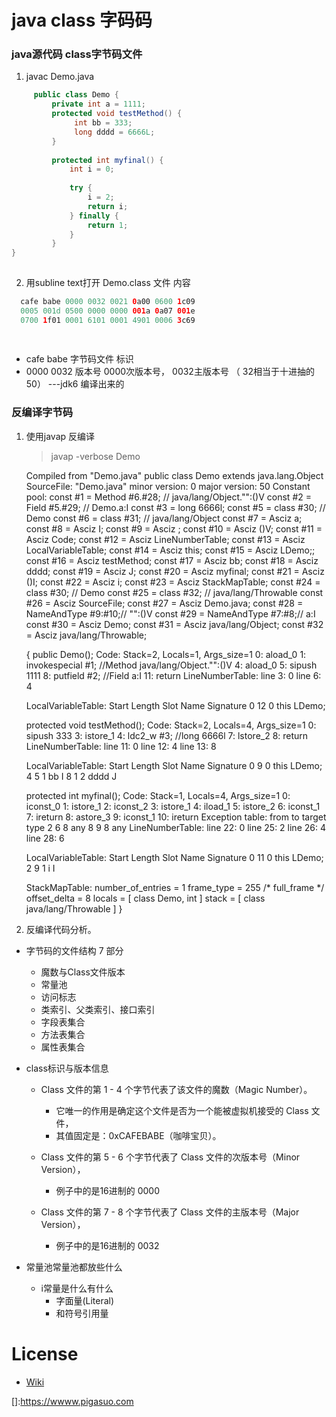 # java class 字码码


    
     
### java源代码 class字节码文件  

1.  javac  Demo.java

   ```java
        public class Demo {
            private int a = 1111;
            protected void testMethod() {
                 int bb = 333;
                 long dddd = 6666L;
            }
         
            protected int myfinal() {
                int i = 0;
        
                try {
                    i = 2;
                    return i;
                } finally {
                    return 1;
                }
            }
}
    
``` 

2. 用subline text打开 Demo.class 文件 内容 

 ```java
   cafe babe 0000 0032 0021 0a00 0600 1c09
   0005 001d 0500 0000 0000 001a 0a07 001e
   0700 1f01 0001 6101 0001 4901 0006 3c69  
          
        
```  
  - cafe babe     字节码文件 标识 
  - 0000 0032     版本号 0000次版本号， 0032主版本号 （ 32相当于十进抽的 50）  ---jdk6 编译出来的 


### 反编译字节码  

1.  使用javap  反编译   
     > javap  -verbose  Demo


    Compiled from "Demo.java"
    public class Demo extends java.lang.Object
      SourceFile: "Demo.java"
      minor version: 0
      major version: 50
      Constant pool:
    const #1 = Method	#6.#28;	//  java/lang/Object."<init>":()V
    const #2 = Field	#5.#29;	//  Demo.a:I
    const #3 = long	6666l;
    const #5 = class	#30;	//  Demo
    const #6 = class	#31;	//  java/lang/Object
    const #7 = Asciz	a;
    const #8 = Asciz	I;
    const #9 = Asciz	<init>;
    const #10 = Asciz	()V;
    const #11 = Asciz	Code;
    const #12 = Asciz	LineNumberTable;
    const #13 = Asciz	LocalVariableTable;
    const #14 = Asciz	this;
    const #15 = Asciz	LDemo;;
    const #16 = Asciz	testMethod;
    const #17 = Asciz	bb;
    const #18 = Asciz	dddd;
    const #19 = Asciz	J;
    const #20 = Asciz	myfinal;
    const #21 = Asciz	()I;
    const #22 = Asciz	i;
    const #23 = Asciz	StackMapTable;
    const #24 = class	#30;	//  Demo
    const #25 = class	#32;	//  java/lang/Throwable
    const #26 = Asciz	SourceFile;
    const #27 = Asciz	Demo.java;
    const #28 = NameAndType	#9:#10;//  "<init>":()V
    const #29 = NameAndType	#7:#8;//  a:I
    const #30 = Asciz	Demo;
    const #31 = Asciz	java/lang/Object;
    const #32 = Asciz	java/lang/Throwable;
    
    {
    public Demo();
      Code:
       Stack=2, Locals=1, Args_size=1
       0:	aload_0
       1:	invokespecial	#1; //Method java/lang/Object."<init>":()V
       4:	aload_0
       5:	sipush	1111
       8:	putfield	#2; //Field a:I
       11:	return
      LineNumberTable: 
       line 3: 0
       line 6: 4
    
      LocalVariableTable: 
       Start  Length  Slot  Name   Signature
       0      12      0    this       LDemo;
    
    
    protected void testMethod();
      Code:
       Stack=2, Locals=4, Args_size=1
       0:	sipush	333
       3:	istore_1
       4:	ldc2_w	#3; //long 6666l
       7:	lstore_2
       8:	return
      LineNumberTable: 
       line 11: 0
       line 12: 4
       line 13: 8
    
      LocalVariableTable: 
       Start  Length  Slot  Name   Signature
       0      9      0    this       LDemo;
       4      5      1    bb       I
       8      1      2    dddd       J
    
    
    protected int myfinal();
      Code:
       Stack=1, Locals=4, Args_size=1
       0:	iconst_0
       1:	istore_1
       2:	iconst_2
       3:	istore_1
       4:	iload_1
       5:	istore_2
       6:	iconst_1
       7:	ireturn
       8:	astore_3
       9:	iconst_1
       10:	ireturn
      Exception table:
       from   to  target type
         2     6     8   any
         8     9     8   any
      LineNumberTable: 
       line 22: 0
       line 25: 2
       line 26: 4
       line 28: 6
    
      LocalVariableTable: 
       Start  Length  Slot  Name   Signature
       0      11      0    this       LDemo;
       2      9      1    i       I
    
      StackMapTable: number_of_entries = 1
       frame_type = 255 /* full_frame */
         offset_delta = 8
         locals = [ class Demo, int ]
         stack = [ class java/lang/Throwable ]
    }
    

2. 反编译代码分析。

- 字节码的文件结构  7 部分
   - 魔数与Class文件版本
   - 常量池
   - 访问标志
   - 类索引、父类索引、接口索引
   - 字段表集合
   - 方法表集合
   - 属性表集合

- class标识与版本信息
  - Class 文件的第 1 - 4 个字节代表了该文件的魔数（Magic Number）。
    - 它唯一的作用是确定这个文件是否为一个能被虚拟机接受的 Class 文件，
    - 其值固定是：0xCAFEBABE（咖啡宝贝）。
  
  - Class 文件的第 5 - 6 个字节代表了 Class 文件的次版本号（Minor Version），
    - 例子中的是16进制的     0000
  - Class 文件的第 7 - 8 个字节代表了 Class 文件的主版本号（Major Version），
    - 例子中的是16进制的    0032
   
- 常量池常量池都放些什么
  - i常量是什么有什么 
    + 字面量(Literal)
    + 和符号引用量
  


  
  
  




  
  
# License

* [Wiki]()

[]:https://wwww.pigasuo.com





























